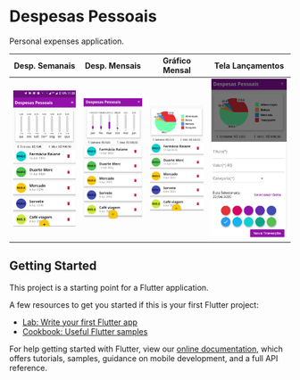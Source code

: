 

# Despesas Pessoais

Personal expenses application.

| Desp. Semanais  | Desp. Mensais | Gráfico Mensal | Tela Lançamentos |
|---|---|---|---|
| ![](https://github.com/rcoproc/flutter_despesas_pessoais/blob/master/images/despesas1.png) | ![](https://github.com/rcoproc/flutter_despesas_pessoais/blob/master/images/despesas2.png) | ![](https://github.com/rcoproc/flutter_despesas_pessoais/blob/master/images/despesas3.png) | ![](https://github.com/rcoproc/flutter_despesas_pessoais/blob/master/images/despesas4.png) |

## Getting Started

This project is a starting point for a Flutter application.

A few resources to get you started if this is your first Flutter project:

- [Lab: Write your first Flutter app](https://flutter.dev/docs/get-started/codelab)
- [Cookbook: Useful Flutter samples](https://flutter.dev/docs/cookbook)

For help getting started with Flutter, view our 
[online documentation](https://flutter.dev/docs), which offers tutorials, 
samples, guidance on mobile development, and a full API reference.
